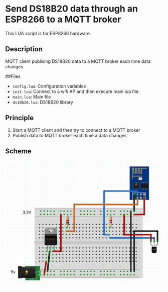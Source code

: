 # Send DS18B20 data through an ESP8266 to a MQTT broker

This LUA script is for ESP8266 hardware.

## Description

MQTT client publising DS18B20 data to a MQTT broker each time data changes.

##Files
* ``config.lua``: Configuration variables
* ``init.lua``: Connect to a wifi AP and then execute main.lua file
* ``main.lua``: Main file
* ``ds18b20.lua``: DS18B20 library

## Principle

1. Start a MQTT client and then try to connect to a MQTT broker
2. Publish data to MQTT broker each time a data changes

## Scheme

![scheme](https://github.com/Wifsimster/ds18b20-mqtt/blob/master/scheme.png)
